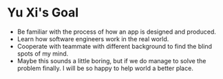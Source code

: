 
# Yu Xi's Goal
* Be familiar with the process of how an app is designed and produced.
* Learn how software engineers work in the real world.
* Cooperate with teammate with different background to find the blind spots of my mind.
* Maybe this sounds a little boring, but if we do manage to solve the problem finally. I will be so happy to help world a better place.
